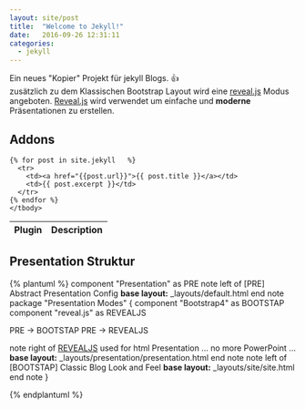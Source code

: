 ```yaml
---
layout: site/post
title:  "Welcome to Jekyll!"
date:   2016-09-26 12:31:11
categories:
  - jekyll
---
```


 Ein neues "Kopier" Projekt für jekyll Blogs. :+1:   
 zusätzlich zu dem Klassischen Bootstrap Layout wird eine [reveal.js][revealjs] Modus angeboten.
 [Reveal.js][revealjs] wird verwendet um einfache und __moderne__ Präsentationen zu erstellen.

## Addons

<table class="table table-striped">
    <thead>
      <tr>
        <th>Plugin</th>
        <th>Description</th>
      </tr>
    </thead>
    <tbody>


    {% for post in site.jekyll   %}    
      <tr>
        <td><a href="{{post.url}}">{{ post.title }}</a></td>
        <td>{{ post.excerpt }}</td>
      </tr>
    {% endfor %}
    </tbody>
  </table>


## Presentation Struktur

{% plantuml %}
 component "Presentation" as PRE
 note left of [PRE]
   Abstract Presentation Config
   <b>base layout:</b> _layouts/default.html
 end note
package "Presentation Modes" {
  component "Bootstrap4" as BOOTSTAP
  component "reveal.js" as REVEALJS

  PRE -> BOOTSTAP
  PRE -> REVEALJS

  note right of [REVEALJS]
    used for html Presentation ...
    no more PowerPoint ...
    <b>base layout:</b> _layouts/presentation/presentation.html
  end note
  note left of [BOOTSTAP]
    Classic Blog Look and Feel
    <b>base layout:</b> _layouts/site/site.html
  end note
}

{% endplantuml %}

[revealjs]:https://github.com/hakimel/reveal.js
